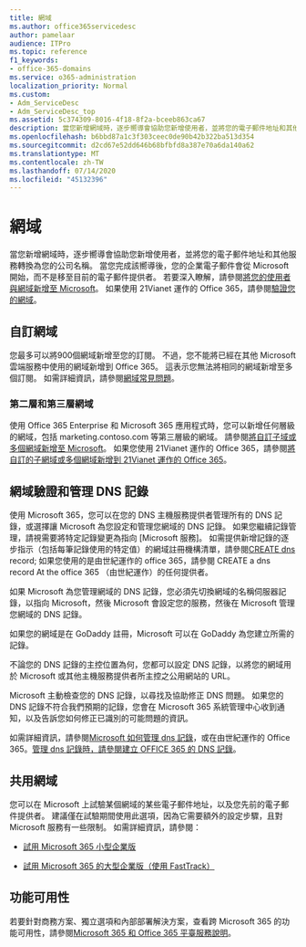 ```yaml
---
title: 網域
ms.author: office365servicedesc
author: pamelaar
audience: ITPro
ms.topic: reference
f1_keywords:
- office-365-domains
ms.service: o365-administration
localization_priority: Normal
ms.custom:
- Adm_ServiceDesc
- Adm_ServiceDesc_top
ms.assetid: 5c374309-8016-4f18-8f2a-bceeb863ca67
description: 當您新增網域時，逐步嚮導會協助您新增使用者，並將您的電子郵件地址和其他服務轉換為您的公司名稱。 當您完成該嚮導後，您的企業電子郵件會從 Microsoft 開始，而不是移至目前的電子郵件提供者。 若要深入瞭解，請參閱將您的使用者與網域新增至 Microsoft。 如果使用 21Vianet 運作的 Office 365，請參閱驗證您的網域。
ms.openlocfilehash: b6bbd87a1c3f303ceec0de90b42b322ba513d354
ms.sourcegitcommit: d2cd67e52dd646b68bfbfd8a387e70a6da140a62
ms.translationtype: MT
ms.contentlocale: zh-TW
ms.lasthandoff: 07/14/2020
ms.locfileid: "45132396"
---
```

# <a name="domains"></a>網域

當您新增網域時，逐步嚮導會協助您新增使用者，並將您的電子郵件地址和其他服務轉換為您的公司名稱。 當您完成該嚮導後，您的企業電子郵件會從 Microsoft 開始，而不是移至目前的電子郵件提供者。 若要深入瞭解，請參閱[將您的使用者與網域新增至 Microsoft](https://support.office.com/article/6383f56d-3d09-4dcb-9b41-b5f5a5efd611)。 如果使用 21Vianet 運作的 Office 365，請參閱[驗證您的網域](https://docs.microsoft.com/office365/admin/setup/add-domain)。
  
## <a name="custom-domains"></a>自訂網域

您最多可以將900個網域新增至您的訂閱。 不過，您不能將已經在其他 Microsoft 雲端服務中使用的網域新增到 Office 365。 這表示您無法將相同的網域新增至多個訂閱。 如需詳細資訊，請參閱[網域常見問題](https://support.office.com/article/Domains-FAQ-1272bad0-4bd4-4796-8005-67d6fb3afc5a)。
  
### <a name="second-and-third-level-domains"></a>第二層和第三層網域

使用 Office 365 Enterprise 和 Microsoft 365 應用程式時，您可以新增任何層級的網域，包括 marketing.contoso.com 等第三層級的網域。 請參閱[將自訂子域或多個網域新增至 Microsoft](https://docs.microsoft.com/office365/admin/setup/domains-faq)。 如果您使用 21Vianet 運作的 Office 365，請參閱[將自訂的子網域或多個網域新增到 21Vianet 運作的 Office 365](https://docs.microsoft.com/office365/admin/setup/domains-faq)。
  
## <a name="domain-verification-and-managing-dns-records"></a>網域驗證和管理 DNS 記錄

使用 Microsoft 365，您可以在您的 DNS 主機服務提供者管理所有的 DNS 記錄，或選擇讓 Microsoft 為您設定和管理您網域的 DNS 記錄。 如果您繼續記錄管理，請視需要將特定記錄變更為指向 [Microsoft 服務]。 如需提供新增記錄的逐步指示（包括每筆記錄使用的特定值）的網域註冊機構清單，請參閱[CREATE dns](https://docs.microsoft.com/office365/admin/get-help-with-domains/create-dns-records-at-any-dns-hosting-provider) record; 如果您使用的是由世紀運作的 office 365，請參閱 CREATE a dns record At the office 365 （由世紀運作）的任何提供者。 
  
如果 Microsoft 為您管理網域的 DNS 記錄，您必須先切換網域的名稱伺服器記錄，以指向 Microsoft，然後 Microsoft 會設定您的服務，然後在 Microsoft 管理您網域的 DNS 記錄。
  
如果您的網域是在 GoDaddy 註冊，Microsoft 可以在 GoDaddy 為您建立所需的記錄。 
  
不論您的 DNS 記錄的主控位置為何，您都可以設定 DNS 記錄，以將您的網域用於 Microsoft 或其他主機服務提供者所主控之公用網站的 URL。 
  
Microsoft 主動檢查您的 DNS 記錄，以尋找及協助修正 DNS 問題。 如果您的 DNS 記錄不符合我們預期的記錄，您會在 Microsoft 365 系統管理中心收到通知，以及告訴您如何修正已識別的可能問題的資訊。
  
如需詳細資訊，請參閱[Microsoft 如何管理 dns 記錄](https://docs.microsoft.com/office365/admin/setup/domains-faq)，或在由世紀運作的 Office 365。[管理 dns 記錄時，請參閱建立 OFFICE 365 的 DNS 記錄](https://docs.microsoft.com/office365/admin/services-in-china/create-dns-records-when-you-manage-your-dns-records)。
  
## <a name="sharing-a-domain"></a>共用網域

您可以在 Microsoft 上試驗某個網域的某些電子郵件地址，以及您先前的電子郵件提供者。 建議僅在試驗期間使用此選項，因為它需要額外的設定步驟，且對 Microsoft 服務有一些限制。 如需詳細資訊，請參閱：
  
- [試用 Microsoft 365 小型企業版](https://support.office.com/article/39cee536-6a03-40cf-b9c1-f301bb6001d7)
    
- [試用 Microsoft 365 的大型企業版（使用 FastTrack）](https://fasttrack.office.com/onboard)
    
## <a name="feature-availability"></a>功能可用性

若要針對商務方案、獨立選項和內部部署解決方案，查看跨 Microsoft 365 的功能可用性，請參閱[Microsoft 365 和 Office 365 平臺服務說明](office-365-platform-service-description.md)。
  


